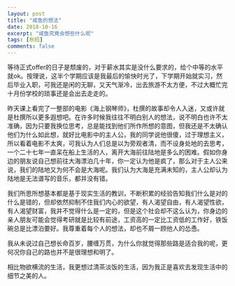```yaml
---
layout: post
title: "咸鱼的想法"
date: 2018-10-16
excerpt: "咸鱼究竟会想些什么呢"
tags: [秋招]
comments: false
---
```


等待正式offer的日子是颓废的，对于薪水其实是没什么要求的，给个中等的水平就ok。按理说，这半个学期应该是我最后的愉快时光了，下学期开始就实习，然后毕业入职，可我还是闲的无聊，又天气渐冷，出去旅游不太方便，不过大概忙完十月份学校的琐事还是会出去走走的。

昨天课上看完了一整部的电影《海上钢琴师》，杜撰的故事却令人入迷，又或许就是杜撰所以更多遐想吧。在许多时候我往往不明白别人的想法，说不明白也许不太准确，因为只要我换位思考，总是能找到他们所作所想的意图，但我还是不太确认他们为什么如此想，就好比电影中的主人公，我的同学说他很傻，过于理想主义，所以看着电影不太爽，可我认为人们总是以为旁观者清，而不设身处地的去思考，一个二十七年一直呆在船上生活的人，离开大海前往陆地是多么的困难。假如你身边的朋友说自己想前往大海漂泊几十年，你一定认为他是疯了，那么对于主人公来说，我们的陆地又为何不会是大海呢。我们认为大海是充满未知的，主人公却认为陆地是无法谱写的音乐，都并没有错。

我们所思所想基本都是基于现实生活的教训，不断积累的经验告知我们什么是对的什么是错的，但却依然抑制不住我们内心的欲望，有人渴望自由，有人渴望性欲，有人渴望财富，我并不觉得什么是一定的，但是这个社会却不这么认为，你身边的亲人朋友可能会觉得考研就是比较有前途，工资高的一定比工资低的工作好，铁饭碗总是比漂泊要好。我尊重着每个人的想法，却也不屑一顾他人的怂恿。

我从未说过自己想长命百岁，腰缠万贯，为什么你就觉得那些路是适合我的呢，更何况你自己的路也并不是很理想和明了。

相比物欲横流的生活，我更想过清茶淡饭的生活，因为我正是喜欢去发现生活中的细节之美的人。
